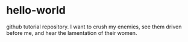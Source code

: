 # hello-world
github tutorial repository. I want to crush my enemies, see them driven before me, and hear the lamentation of their women.
